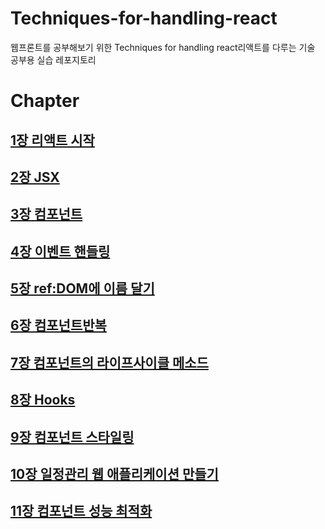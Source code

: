 # Techniques-for-handling-react
 웹프론트를 공부해보기 위한 Techniques for handling react리액트를 다루는 기술 공부용 실습 레포지토리 



# Chapter



## [1장 리액트 시작](https://github.com/saechimdaeki/Techniques-for-handling-react/tree/main/chap01)

## [2장 JSX](https://github.com/saechimdaeki/Techniques-for-handling-react/tree/main/chap02)

## [3장 컴포넌트](https://github.com/saechimdaeki/Techniques-for-handling-react/tree/main/chap03)

## [4장 이벤트 핸들링](https://github.com/saechimdaeki/Techniques-for-handling-react/tree/main/chap04)

## [5장 ref:DOM에 이름 달기](https://github.com/saechimdaeki/Techniques-for-handling-react/tree/main/chap05)

## [6장 컴포넌트반복](https://github.com/saechimdaeki/Techniques-for-handling-react/tree/main/chap06)

## [7장 컴포넌트의 라이프사이클 메소드](https://github.com/saechimdaeki/Techniques-for-handling-react/tree/main/chap07)

## [8장 Hooks](https://github.com/saechimdaeki/Techniques-for-handling-react/tree/main/chap08)

## [9장 컴포넌트 스타일링](https://github.com/saechimdaeki/Techniques-for-handling-react/tree/main/chap09)

## [10장 일정관리 웹 애플리케이션 만들기](https://github.com/saechimdaeki/Techniques-for-handling-react/tree/main/chap10)

## [11장 컴포넌트 성능 최적화](https://github.com/saechimdaeki/Techniques-for-handling-react/tree/main/chap11)

